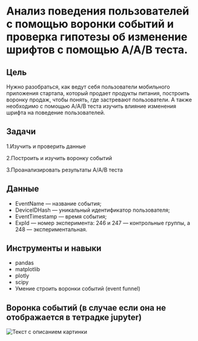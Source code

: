 # Анализ поведения пользователей с помощью воронки событий и проверка гипотезы об изменение шрифтов с помощью A/A/B теста.

## Цель
Нужно разобраться, как ведут себя пользователи мобильного приложения стартапа, который продает продукты питания, построить воронку продаж, чтобы понять, где застревают пользователи.
А также необходимо с помощью A/A/B теста изучить влияние изменения шрифта на поведение пользователей.

## Задачи
 1.Изучить и проверить данные
 
 2.Построить и изучить воронку событий
 
 3.Проанализировать результаты A/A/B теста

## Данные
- EventName — название события;
- DeviceIDHash — уникальный идентификатор пользователя;
- EventTimestamp — время события;
- ExpId — номер эксперимента: 246 и 247 — контрольные группы, а 248 — экспериментальная.

## Инструменты и навыки
- pandas
- matplotlib
- plotly
- scipy
- Умение строить воронки событий (event funnel)

## Воронка событий (в случае если она не отображается в тетрадке jupyter)
<image src="/Users/georgijkizakovskij/Desktop/Снимок экрана 2023-05-30 в 15.20.25.png" alt="Текст с описанием картинки">

 
 
 
 
